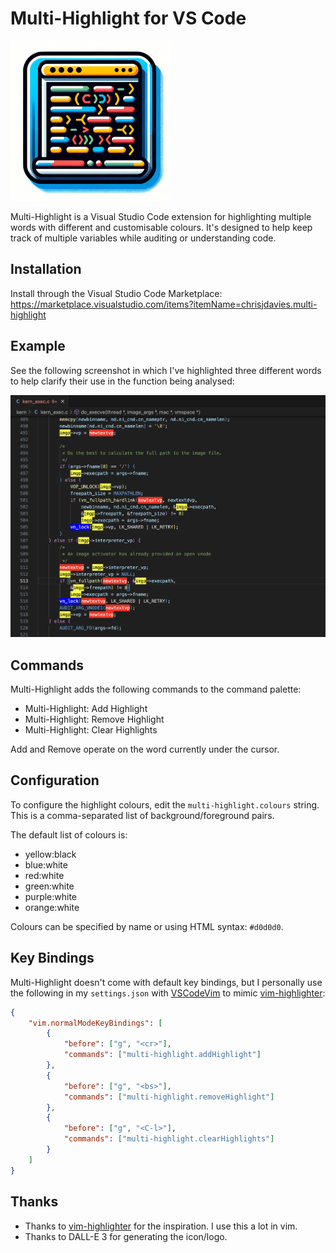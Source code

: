 # Multi-Highlight for VS Code

![Multi-Highlight](images/icon.png)

Multi-Highlight is a Visual Studio Code extension for highlighting multiple
words with different and customisable colours.  It's designed to help keep track
of multiple variables while auditing or understanding code.

## Installation

Install through the Visual Studio Code Marketplace:
https://marketplace.visualstudio.com/items?itemName=chrisjdavies.multi-highlight

## Example

See the following screenshot in which I've highlighted three different words to
help clarify their use in the function being analysed:

![Screenshot](images/screenshot.png)

## Commands

Multi-Highlight adds the following commands to the command palette:

- Multi-Highlight: Add Highlight
- Multi-Highlight: Remove Highlight
- Multi-Highlight: Clear Highlights

Add and Remove operate on the word currently under the cursor.

## Configuration

To configure the highlight colours, edit the `multi-highlight.colours` string.
This is a comma-separated list of background/foreground pairs.

The default list of colours is:

- yellow:black
- blue:white
- red:white
- green:white
- purple:white
- orange:white

Colours can be specified by name or using HTML syntax: `#d0d0d0`.

## Key Bindings

Multi-Highlight doesn't come with default key bindings, but I personally use the
following in my `settings.json` with
[VSCodeVim](https://github.com/VSCodeVim/Vim) to mimic
[vim-highlighter](https://github.com/azabiong/vim-highlighter):

```json
{
    "vim.normalModeKeyBindings": [
        {
            "before": ["g", "<cr>"],
            "commands": ["multi-highlight.addHighlight"]
        },
        {
            "before": ["g", "<bs>"],
            "commands": ["multi-highlight.removeHighlight"]
        },
        {
            "before": ["g", "<C-l>"],
            "commands": ["multi-highlight.clearHighlights"]
        }
    ]
}
```

## Thanks

- Thanks to [vim-highlighter](https://github.com/azabiong/vim-highlighter) for
  the inspiration.  I use this a lot in vim.
- Thanks to DALL-E 3 for generating the icon/logo.
